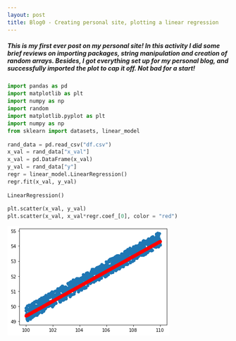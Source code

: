 ```yaml
---
layout: post
title: Blog0 - Creating personal site, plotting a linear regression
---
```

##### This is my first ever post on my personal site! In this activity I did some brief reviews on importing packages, string manipulation and creation of random arrays. Besides, I got everything set up for my personal blog, and successfully imported the plot to cap it off. Not bad for a start!

```python
import pandas as pd
import matplotlib as plt
import numpy as np
import random
import matplotlib.pyplot as plt
import numpy as np
from sklearn import datasets, linear_model
```


```python
rand_data = pd.read_csv("df.csv")
x_val = rand_data["x_val"]
x_val = pd.DataFrame(x_val)
y_val = rand_data["y"]
regr = linear_model.LinearRegression()
regr.fit(x_val, y_val)
```




    LinearRegression()




```python
plt.scatter(x_val, y_val)
plt.scatter(x_val, x_val*regr.coef_[0], color = "red")
```



![output_2_1.png](/images/output_2_1.png)